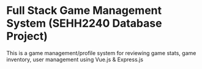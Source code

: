 # Full Stack Game Management System (SEHH2240 Database Project)
This is a game management/profile system for reviewing game stats, game inventory, user management using Vue.js & Express.js
